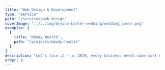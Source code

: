 ```yaml
---
title: "Web Design & Development"
type: "service"
path: "/services/web-design"
coverImage: "../../img/bryson-bohler-wedding/wedding_cover.png"
examples: [
  {
    title: 'MBody Health',
    path: "/projects/mbody-health"
  }
]
description: "Let's face it – in 2019, every business needs some sort of presence online. But what does your web presence say to your customers? Eponym's expertise is in helping small businesses build a beautiful user experience that gets customers to exactly what their looking for. With strong background in user experience design and web analytics Eponym can not only help you create something that looks great, but can help you understand visitor behavior to continue improving your customers' experience."
order: 0
---
```

